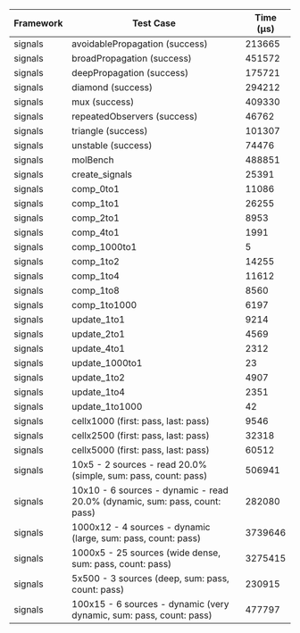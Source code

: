 | Framework | Test Case | Time (μs) |
| --- | --- | --- |
| signals | avoidablePropagation (success) | 213665 |
| signals | broadPropagation (success) | 451572 |
| signals | deepPropagation (success) | 175721 |
| signals | diamond (success) | 294212 |
| signals | mux (success) | 409330 |
| signals | repeatedObservers (success) | 46762 |
| signals | triangle (success) | 101307 |
| signals | unstable (success) | 74476 |
| signals | molBench | 488851 |
| signals | create_signals | 25391 |
| signals | comp_0to1 | 11086 |
| signals | comp_1to1 | 26255 |
| signals | comp_2to1 | 8953 |
| signals | comp_4to1 | 1991 |
| signals | comp_1000to1 | 5 |
| signals | comp_1to2 | 14255 |
| signals | comp_1to4 | 11612 |
| signals | comp_1to8 | 8560 |
| signals | comp_1to1000 | 6197 |
| signals | update_1to1 | 9214 |
| signals | update_2to1 | 4569 |
| signals | update_4to1 | 2312 |
| signals | update_1000to1 | 23 |
| signals | update_1to2 | 4907 |
| signals | update_1to4 | 2351 |
| signals | update_1to1000 | 42 |
| signals | cellx1000 (first: pass, last: pass) | 9546 |
| signals | cellx2500 (first: pass, last: pass) | 32318 |
| signals | cellx5000 (first: pass, last: pass) | 60512 |
| signals | 10x5 - 2 sources - read 20.0% (simple, sum: pass, count: pass) | 506941 |
| signals | 10x10 - 6 sources - dynamic - read 20.0% (dynamic, sum: pass, count: pass) | 282080 |
| signals | 1000x12 - 4 sources - dynamic (large, sum: pass, count: pass) | 3739646 |
| signals | 1000x5 - 25 sources (wide dense, sum: pass, count: pass) | 3275415 |
| signals | 5x500 - 3 sources (deep, sum: pass, count: pass) | 230915 |
| signals | 100x15 - 6 sources - dynamic (very dynamic, sum: pass, count: pass) | 477797 |

